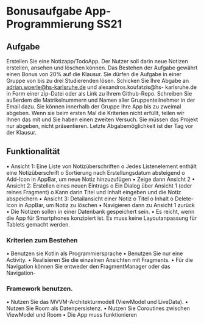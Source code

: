 # Bonusaufgabe App-Programmierung SS21

## Aufgabe
Erstellen Sie eine Notizapp/TodoApp.
Der Nutzer soll darin neue Notizen erstellen, ansehen und löschen können.
Das Bestehen der Aufgabe gewährt einen Bonus von 20% auf die Klausur.
Sie dürfen die Aufgabe in einer Gruppe von bis zu drei Studierenden lösen.
Schicken Sie Ihre Abgabe an adrian.woerle@hs-karlsruhe.de und alexandros.koufatzis@hs-
karlsruhe.de in Form einer zip-Datei oder als Link zu Ihrem Github-Repo.
Schreiben Sie außerdem die Matrikelnummern und Namen aller Gruppenteilnehmer in der Email dazu.
Sie können innerhalb der Gruppe Ihre App bis zu zweimal abgeben. Wenn sie beim ersten Mal die
Kriterien nicht erfüllt, teilen wir Ihnen das mit und Sie haben einen zweiten Versuch.
Sie müssen das Projekt nur abgeben, nicht präsentieren.
Letzte Abgabemöglichkeit ist der Tag vor der Klausur.

## Funktionalität
•  Ansicht 1: Eine Liste von Notizüberschriften
o  Jedes Listenelement enthält eine Notizüberschrift
o  Sortierung nach Erstellungsdatum absteigend
o  Add-Icon in AppBar, um neue Notiz hinzuzufügen
▪  Zeige dann Ansicht 2
•  Ansicht 2: Erstellen eines neuen Eintrags
o  Ein Dialog über Ansicht 1 (oder reines Fragment)
o  Kann darin Titel und Inhalt eingeben und die Notiz abspeichern
•  Ansicht 3: Detailansicht einer Notiz
o  Titel
o  Inhalt
o  Delete-Icon in AppBar, um Notiz zu löschen
▪  Navigieren dann zu Ansicht 1 zurück
•  Die Notizen sollen in einer Datenbank gespeichert sein.
•  Es reicht, wenn die App für Smartphones konzipiert ist. Es muss keine Layoutanpassung für
Tablets gemacht werden.

### Kriterien zum Bestehen
•  Benutzen sie Kotlin als Programmiersprache
•  Benutzen Sie nur eine Activity.
•  Realisieren Sie die einzelnen Ansichten mit Fragments.
•  Für die Navigation können Sie entweder den FragmentManager oder das Navigation-
### Framework benutzen.
•  Nutzen Sie das MVVM-Architekturmodell (ViewModel und LiveData).
•  Nutzen Sie Room als Datenpersistenz.
•  Nutzen Sie Coroutines zwischen ViewModel und Room
•  Die App muss funktionieren
